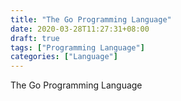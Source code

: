 ```yaml
---
title: "The Go Programming Language"
date: 2020-03-28T11:27:31+08:00
draft: true
tags: ["Programming Language"]
categories: ["Language"]
---
```


The Go Programming Language